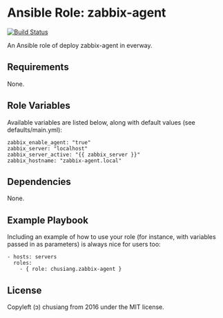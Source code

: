 Ansible Role: zabbix-agent
=========

[![Build Status](https://travis-ci.org/chusiang/zabbix-agent.ansible.role.svg?branch=master)](https://travis-ci.org/chusiang/zabbix-agent.ansible.role)

An Ansible role of deploy zabbix-agent in everway.

Requirements
------------

None.

Role Variables
--------------

Available variables are listed below, along with default values (see defaults/main.yml):

    zabbix_enable_agent: "true"
    zabbix_server: "localhost"
    zabbix_server_active: "{{ zabbix_server }}"
    zabbix_hostname: "zabbix-agent.local"

Dependencies
------------

None.

Example Playbook
----------------

Including an example of how to use your role (for instance, with variables passed in as parameters) is always nice for users too:

    - hosts: servers
      roles:
        - { role: chusiang.zabbix-agent }

License
-------

Copyleft (ɔ) chusiang from 2016 under the MIT license.
